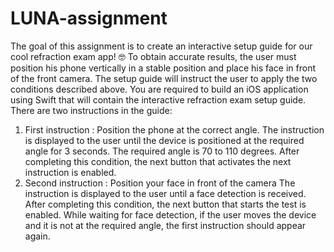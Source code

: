 # LUNA-assignment

The goal of this assignment is to create an interactive setup guide for our
cool refraction exam app! 🤓
To obtain accurate results, the user must position his phone vertically in a
stable position and place his face in front of the front camera.
The setup guide will instruct the user to apply the two conditions described
above.
You are required to build an iOS application using Swift that will contain the
interactive refraction exam setup guide.
There are two instructions in the guide:
1. First instruction : Position the phone at the correct angle.
The instruction is displayed to the user until the device is positioned at the
required angle for 3 seconds. The required angle is 70 to 110 degrees.
After completing this condition, the next button that activates the next
instruction is enabled.
2. Second instruction : Position your face in front of the camera
The instruction is displayed to the user until a face detection is received.
After completing this condition, the next button that starts the test is
enabled. While waiting for face detection, if the user moves the device and
it is not at the required angle, the first instruction should appear again.
